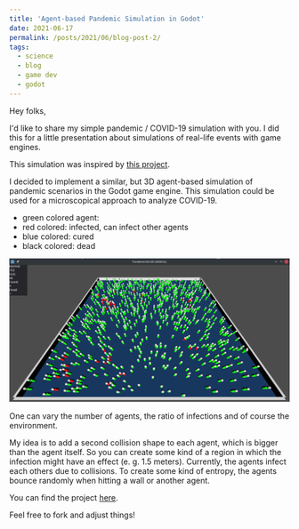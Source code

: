 ```yaml
---
title: 'Agent-based Pandemic Simulation in Godot'
date: 2021-06-17
permalink: /posts/2021/06/blog-post-2/
tags:
  - science
  - blog
  - game dev
  - godot
---
```


Hey folks,

I'd like to share my simple pandemic / COVID-19 simulation with you. I did this for a little presentation about simulations of real-life events with game engines.

This simulation was inspired by [this project](https://github.com/mani144/Covid19-Simulation-Godot).

I decided to implement a similar, but 3D agent-based simulation of pandemic scenarios in the Godot game engine. This simulation could be used for a microscopical approach to analyze COVID-19. 

- green colored agent: 
- red colored: infected, can infect other agents
- blue colored: cured
- black colored: dead

<center>
<img src="https://raw.githubusercontent.com/Reitmania/reitmania.github.io/master/images/screenshot_pandemicsim.png" alt="Pandemic Sim in Godot" width="800"/>
</center>

One can vary the number of agents, the ratio of infections and of course the environment. 

My idea is to add a second collision shape to each agent, which is bigger than the agent itself. So you can create some kind of a region in which the infection might have an effect (e. g. 1.5 meters). Currently, the agents infect each others due to collisions. To create some kind of entropy, the agents bounce randomly when hitting a wall or another agent.


You can find the project [here](https://github.com/Reitmania/pandemicsim).

Feel free to fork and adjust things!
